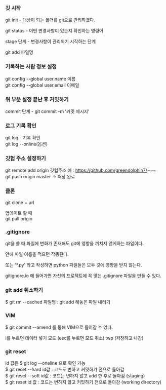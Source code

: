 ### 깃 시작
git init - 대상이 되는 폴더를 git으로 관리하겠다.

git status - 어떤 변경사항이 있는지 확인하는 명령어

stage 단계 - 변경사항이 관리되기 시작하는 단계

git add 파일명


### 기록하는 사람 정보 설정
git config --global user.name 이름  
git config --global user.email 이메일


### 위 부분 설정 끝난 후 커밋하기
commit 단계 - git commit -m '커밋 메시지'


### 로그 기록 확인
git log - 기록 확인  
git log --online(옵션)


### 깃헙 주소 설정하기
git remote add origin 깃헙주소 예 : https://github.com/greendolphin7/~~~  
git push origin master -> 저장 완료


### 클론
git clone + url

업데이트 할 때  
git pull origin


### .gitignore

git을 쓸 때 파일에 변화가 존재해도 git에 영향을 끼치지 않게하는 파일이다.

안에 파일 이름을 적으면 작동된다.

또는 '*.py' 라고 작성하면 python 파일들은 모두 깃에 영향을 받지 않는다.

gitignore.io 에 들어가면 자신의 프로젝트에 꼭 맞는 .gitignore 파일을 만들 수 있다.

### git add 취소하기
$ git rm --cached 파일명   : git add 해놓은 파일 내리기


### VIM

$ git commit --amend 를 통해 VIM으로 들어갈 수 있다.

i를 누르면 데이터 넣기 모드 (esc를 누르면 모드 취소)
:wp   (저장하고 나감)

### git reset 
id 값은 $ git log --oneline 으로 확인 가능  
$ git reset --hard id값  : 코드도 변하고 커밋하기 전으로 돌아감  
$ git reset --soft id값  : 코드는 변하지 않고 add 한 후로 돌아감 (staging)  
$ git reset id 값        : 코드는 변하지 않고 커밋하기 전으로 돌아감 (working directory)  